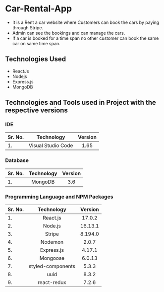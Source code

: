 # Car-Rental-App
- It is a Rent a car website where Customers can book the cars by paying through Stripe. 
- Admin can see the bookings and can manage the cars. 
- If a car is booked for a time span no other customer can book the same car on same time span.

## Technologies Used

- ReactJs
- Nodejs
- Express.js
- MongoDB

## Technologies and Tools used in Project with the respective versions

### IDE

| Sr. No. |     Technology     | Version |
| :------ | :----------------: | :-----: |
| 1.      | Visual Studio Code |  1.65   |

### Database

| Sr. No. | Technology | Version |
| :------ | :--------: | :-----: |
| 1.      |  MongoDB   |   3.6   |

### Programming Language and NPM Packages

| Sr. No. |  Technology  | Version |
| :------ | :----------: | :-----: |
| 1.      |   React.js   | 17.0.2 |
| 2.      |   Node.js    | 16.13.1 |
| 3.      |   Stripe     | 8.194.0 |
| 4.      |   Nodemon    |  2.0.7  |
| 5.      |  Express.js  |  4.17.1   |
| 6.      |   Mongoose   | 6.0.13  |
| 7.      |  styled-components   |  5.3.3  |
| 8.      |   uuid       |  8.3.2  |
| 9.      |   react-redux       |  7.2.6 |


